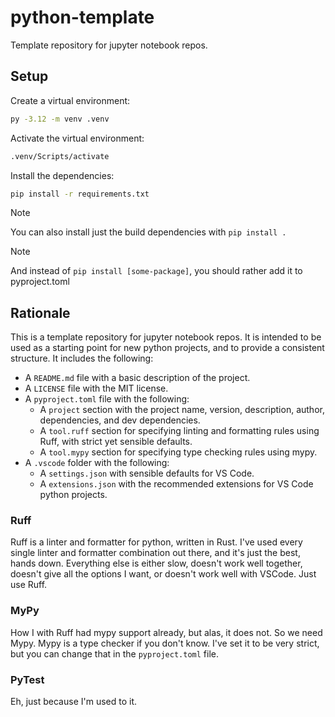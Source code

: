 # python-template

Template repository for jupyter notebook repos.

## Setup

Create a virtual environment:
```bash
py -3.12 -m venv .venv
```

Activate the virtual environment:
```bash
.venv/Scripts/activate
```

Install the dependencies:
```bash
pip install -r requirements.txt
```
> [!NOTE]
> You can also install just the build dependencies with `pip install .`

> [!NOTE]
> And instead of `pip install [some-package]`, you should rather add it to pyproject.toml

## Rationale

This is a template repository for jupyter notebook repos. It is intended to be used as a starting point for new python projects, and to provide a consistent structure. It includes the following:

- A `README.md` file with a basic description of the project.
- A `LICENSE` file with the MIT license.
- A `pyproject.toml` file with the following:
  - A `project` section with the project name, version, description, author, dependencies, and dev dependencies.
  - A `tool.ruff` section for specifying linting and formatting rules using Ruff, with strict yet sensible defaults.
  - A `tool.mypy` section for specifying type checking rules using mypy.
- A `.vscode` folder with the following:
  - A `settings.json` with sensible defaults for VS Code.
  - A `extensions.json` with the recommended extensions for VS Code python projects.

### Ruff

Ruff is a linter and formatter for python, written in Rust. I've used every single linter and formatter combination out there, and it's just the best, hands down. Everything else is either slow, doesn't work well together, doesn't give all the options I want, or doesn't work well with VSCode. Just use Ruff.

### MyPy

How I with Ruff had mypy support already, but alas, it does not. So we need Mypy. Mypy is a type checker if you don't know. I've set it to be very strict, but you can change that in the `pyproject.toml` file.

### PyTest

Eh, just because I'm used to it.